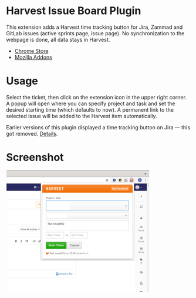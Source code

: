 # Harvest Issue Board Plugin

This extension adds a Harvest time tracking button for Jira, Zammad and GitLab issues (active sprints page, issue page). No synchronization to the webpage is done, all data stays in Harvest.
 
 * [Chrome Store](https://chrome.google.com/webstore/detail/jira-harvest-time-trackin/klgljijecjfkdfobihclllkadmoeokgg)
 * [Mozilla Addons](https://addons.mozilla.org/de/firefox/addon/jira-harvest-helper)

# Usage
Select the ticket, then click on the extension icon in the upper right corner. A popup will open where you can specify project and task and set the desired starting time (which defaults to now). A permanent link to the selected issue will be added to the Harvest item automatically.

Earlier versions of this plugin displayed a time tracking button on Jira — this got removed. [Details](docs/on-page-tracker.md).

# Screenshot
![Example](./docs/images/modalImage.png)
